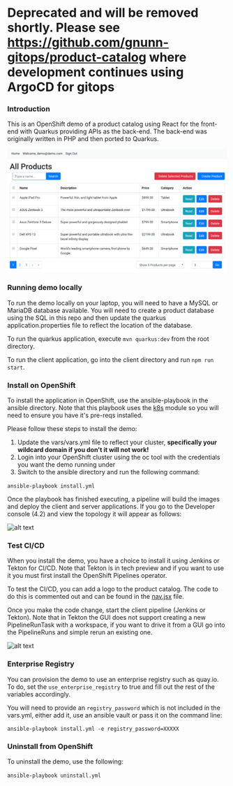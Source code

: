 # Deprecated and will be removed shortly. Please see https://github.com/gnunn-gitops/product-catalog where development continues using ArgoCD for gitops


### Introduction

This is an OpenShift demo of a product catalog using React for the front-end with Quarkus providing APIs as the back-end. The back-end was originally written in PHP and then ported to Quarkus.

![alt text](https://raw.githubusercontent.com/gnunn1/product-catalog-tools/master/docs/img/screenshot.png)

### Running demo locally

To run the demo locally on your laptop, you will need to have a MySQL or MariaDB database available. You will need to create a product database using the SQL in this repo and then update the quarkus application.properties file to reflect the location of the database.

To run the quarkus application, execute ```mvn quarkus:dev``` from the root directory.

To run the client application, go into the client directory and run ```npm run start```.

### Install on OpenShift

To install the application in OpenShift, use the ansible-playbook in the ansible directory. Note that this playbook uses the [k8s](https://docs.ansible.com/ansible/latest/modules/k8s_module.html) module so you will need to ensure you have it's pre-reqs installed.

Please follow these steps to install the demo:

1. Update the vars/vars.yml file to reflect your cluster, **specifically your wildcard domain if you don't it will not work!**
2. Login into your OpenShift cluster using the oc tool with the credentials you want the demo running under
3. Switch to the ansible directory and run the following command:

```ansible-playbook install.yml```

Once the playbook has finished executing, a pipeline will build the images and deploy the client and server applications. If you go to the Developer console (4.2) and view the topology it will appear as follows:

![alt text](https://raw.githubusercontent.com/gnunn1/product-catalog-tools/master/docs/img/client-server-database.png)

### Test CI/CD

When you install the demo, you have a choice to install it using Jenkins or Tekton for CI/CD. Note that Tekton is in tech preview and if you want to use it you must first install the OpenShift Pipelines operator.

To test the CI/CD, you can add a logo to the product catalog. The code to do this is commented out and can be found in the [nav.jsx](https://github.com/gnunn1/quarkus-product-catalog/blob/master/client/src/js/components/layouts/nav.jsx#L45) file.

Once you make the code change, start the client pipeline (Jenkins or Tekton). Note that in Tekton the GUI does not support creating a new PipelineRunTask with a workspace, if you want to drive it from a GUI go into the PipelineRuns and simple rerun an existing one.

![alt text](https://raw.githubusercontent.com/gnunn1/product-catalog-tools/master/docs/img/tekton-rerun.png)

### Enterprise Registry

You can provision the demo to use an enterprise registry such as quay.io. To do, set the ```use_enterprise_registry``` to true and fill out the rest of the variables accordingly.

You will need to provide an ```registry_password``` which is not included in the vars.yml, either add it, use an ansible vault or pass it on the command line:

```
ansible-playbook install.yml -e registry_password=XXXXX
```

### Uninstall from OpenShift

To uninstall the demo, use the following:

```ansible-playbook uninstall.yml```

